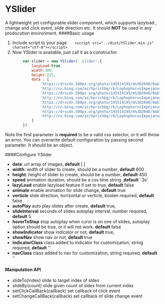 # YSlider
A lightweight yet configurable slider component, which supports lazyload , change and click event, slide direction etc.
It should **NOT** be used in any prodocution environment.
####Basic usage
1. Include script to your page
`    <script src="../dist/YSlider.min.js" charset="utf-8"></script>
`
2. Now YSlider is available, just call it as a constructor.

```js
        var slider = new YSlider('.slider',{
            lazyLoad:true,
            width:300,
            height:225,
            data : [
                'https://drscdn.500px.org/photo/145514195/m%3D2048/9ab727271cfe6e5d272817d90bd5437a',
                'http://cn.bing.com/az/hprichbg/rb/LophophorusImpejanus_ZH-CN10675050048_1920x1080.jpg',
                'https://drscdn.500px.org/photo/145514195/m%3D2048/9ab727271cfe6e5d272817d90bd5437a',
                'http://cn.bing.com/az/hprichbg/rb/LophophorusImpejanus_ZH-CN10675050048_1920x1080.jpg',
                'https://drscdn.500px.org/photo/145514195/m%3D2048/9ab727271cfe6e5d272817d90bd5437a',
                'http://cn.bing.com/az/hprichbg/rb/LophophorusImpejanus_ZH-CN10675050048_1920x1080.jpg',
                'https://drscdn.500px.org/photo/145514195/m%3D2048/9ab727271cfe6e5d272817d90bd5437a',
                'http://cn.bing.com/az/hprichbg/rb/LophophorusImpejanus_ZH-CN10675050048_1920x1080.jpg'
            ]
        })
```
Note the first parameter is **required** to be a valid css selector, or it will throw an error.
You can overwrite default configuration by passing second parameter. It should be an object.

####Configure YSlider
- **data**: url array of images, **default** [ ]
- **width**: width of slider to create, should be a number, **default** 600
- **height**: height of slider to create, should be a number, **default** 450
- **speed** animation duration, should be a css time string ,**default** '.3s'
- **lazyLoad** enable lazyload feature if set to true, **default** false
- **animate** enable animation for slide change, **default** true
- **verticle** slide direction, horizontal or verticle, boolen required, **default** false
- **autoPlay** auto play slides after create, **default** true,
- **slideInterval** seconds of slides autoplay interval, number required, **default** 5
- **hoverToStop** stop autoplay when curor is on one of slides, autoplay option should be true, or it will not work. **default** false
- **showIndicator** show indicator or not, **default** true,
- **showNav** show nav or not, **default** true
- **indicatorClass** class added to indicator for customization, string required, **default** ''
- **navClass** class added to nav for customization, string required, **default** ''

#### Manipulation API
- slideTo(index)
slide to target index of sldes
- slideBy(count)
slide given count of sldes from current index
- setClickCallBack(callback)
set callback of click event
- setChangeCallBack(callback)
set callback of slide change event
